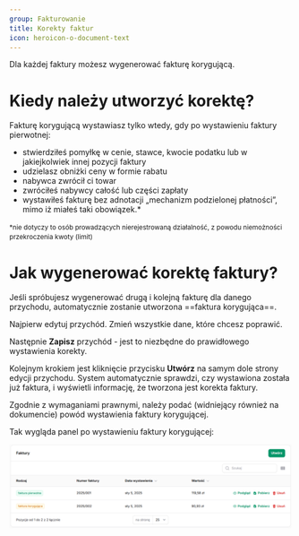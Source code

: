 ```yaml
---
group: Fakturowanie
title: Korekty faktur
icon: heroicon-o-document-text
---
```


Dla każdej faktury możesz wygenerować fakturę korygującą.

# Kiedy należy utworzyć korektę?

Fakturę korygującą wystawiasz tylko wtedy, gdy po wystawieniu faktury pierwotnej:

-   stwierdziłeś pomyłkę w cenie, stawce, kwocie podatku lub w jakiejkolwiek innej pozycji faktury
-   udzielasz obniżki ceny w formie rabatu
-   nabywca zwrócił ci towar
-   zwróciłeś nabywcy całość lub części zapłaty
-   wystawiłeś fakturę bez adnotacji „mechanizm podzielonej płatności”, mimo iż miałeś taki obowiązek.\*

<small>\*nie dotyczy to osób prowadzących nierejestrowaną działalność, z powodu niemożności przekroczenia kwoty (limit)</small>

# Jak wygenerować korektę faktury?

Jeśli spróbujesz wygenerować drugą i kolejną fakturę dla danego przychodu, automatycznie zostanie utworzona ==faktura korygująca==.

Najpierw edytuj przychód. Zmień wszystkie dane, które chcesz poprawić.

Następnie **Zapisz** przychód - jest to niezbędne do prawidłowego wystawienia korekty.

Kolejnym krokiem jest kliknięcie przycisku **Utwórz** na samym dole strony edycji przychodu. System automatycznie sprawdzi, czy wystawiona została już faktura, i wyświetli informację, że tworzona jest korekta faktury.

Zgodnie z wymaganiami prawnymi, należy podać (widniejący również na dokumencie) powód wystawienia faktury korygującej.

Tak wygląda panel po wystawieniu faktury korygującej:

![Panel faktur po wystawieniu korekty](/resources/docs-img/income-invoice-relation-manager-with-correction.png)
